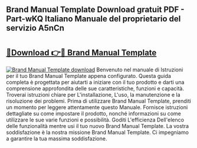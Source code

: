 ## Brand Manual Template Download gratuit PDF - Part-wKQ Italiano Manuale del proprietario del servizio A5nCn

# <h2><a href="http://dfasea1.blite.top/?on=Brand+Manual+Template">🔗Download 👉🔴 Brand Manual Template</a></h2>

[![Brand Manual Template download](https://i.imgur.com/lujVjoI.png)](http://dfasea1.blite.top/?on=Brand+Manual+Template)
Benvenuto nel manuale di Istruzioni per il tuo Brand Manual Template appena configurato. Questa guida completa è progettata per aiutarti a iniziare con il tuo prodotto e darti una comprensione approfondita delle sue caratteristiche, funzioni e capacità. Troverai istruzioni chiare per L'installazione, L'uso, la manutenzione e la risoluzione dei problemi. Prima di utilizzare Brand Manual Template, prenditi un momento per leggere attentamente questo Manuale. Fornisce istruzioni dettagliate su come impostare il prodotto, nonché informazioni su come utilizzare le sue varie funzioni e possibilità. Goditi L'efficienza Dell'elenco delle funzionalità mentre usi il tuo nuovo Brand Manual Template. La vostra soddisfazione è la nostra missione Brand Manual Template. Ci impegniamo a garantire la tua massima soddisfazione.

